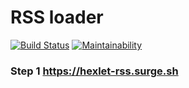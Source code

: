 # RSS loader

[![Build Status](https://travis-ci.org/Romez/frontend-project-lvl3.svg?branch=master)](https://travis-ci.org/Romez/frontend-project-lvl3)
[![Maintainability](https://api.codeclimate.com/v1/badges/80a09bc14a719755af18/maintainability)](https://codeclimate.com/github/Romez/frontend-project-lvl3/maintainability)

### Step 1 https://hexlet-rss.surge.sh

